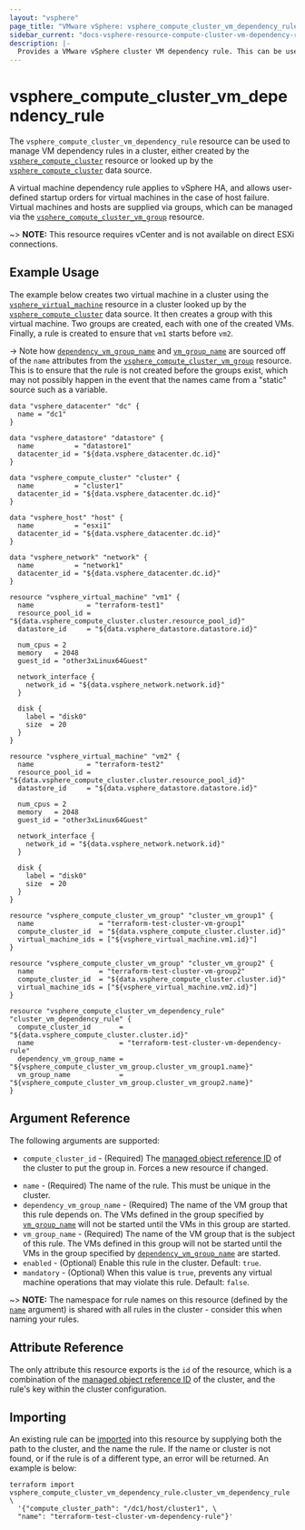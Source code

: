 ```yaml
---
layout: "vsphere"
page_title: "VMware vSphere: vsphere_compute_cluster_vm_dependency_rule"
sidebar_current: "docs-vsphere-resource-compute-cluster-vm-dependency-rule"
description: |-
  Provides a VMware vSphere cluster VM dependency rule. This can be used to manage VM dependency rules for vSphere HA.
---
```


# vsphere\_compute\_cluster\_vm\_dependency\_rule

The `vsphere_compute_cluster_vm_dependency_rule` resource can be used to manage
VM dependency rules in a cluster, either created by the
[`vsphere_compute_cluster`][tf-vsphere-cluster-resource] resource or looked up
by the [`vsphere_compute_cluster`][tf-vsphere-cluster-data-source] data source.

[tf-vsphere-cluster-resource]: /docs/providers/vsphere/r/compute_cluster.html
[tf-vsphere-cluster-data-source]: /docs/providers/vsphere/d/compute_cluster.html

A virtual machine dependency rule applies to vSphere HA, and allows
user-defined startup orders for virtual machines in the case of host failure.
Virtual machines and hosts are supplied via groups, which can be managed via
the [`vsphere_compute_cluster_vm_group`][tf-vsphere-cluster-vm-group-resource]
resource.

[tf-vsphere-cluster-vm-group-resource]: /docs/providers/vsphere/r/compute_cluster_vm_group.html

~> **NOTE:** This resource requires vCenter and is not available on direct ESXi
connections.

## Example Usage

The example below creates two virtual machine in a cluster using the
[`vsphere_virtual_machine`][tf-vsphere-vm-resource] resource in a cluster
looked up by the [`vsphere_compute_cluster`][tf-vsphere-cluster-data-source]
data source. It then creates a group with this virtual machine. Two groups are created, each with one of the created VMs. Finally, a rule is created to ensure that `vm1` starts before `vm2`.

[tf-vsphere-vm-resource]: /docs/providers/vsphere/r/virtual_machine.html

-> Note how [`dependency_vm_group_name`](#dependency_vm_group_name) and
[`vm_group_name`](#vm_group_name) are sourced off of the `name` attributes from
the [`vsphere_compute_cluster_vm_group`][tf-vsphere-cluster-vm-group-resource]
resource. This is to ensure that the rule is not created before the groups
exist, which may not possibly happen in the event that the names came from a
"static" source such as a variable.

```hcl
data "vsphere_datacenter" "dc" {
  name = "dc1"
}

data "vsphere_datastore" "datastore" {
  name          = "datastore1"
  datacenter_id = "${data.vsphere_datacenter.dc.id}"
}

data "vsphere_compute_cluster" "cluster" {
  name          = "cluster1"
  datacenter_id = "${data.vsphere_datacenter.dc.id}"
}

data "vsphere_host" "host" {
  name          = "esxi1"
  datacenter_id = "${data.vsphere_datacenter.dc.id}"
}

data "vsphere_network" "network" {
  name          = "network1"
  datacenter_id = "${data.vsphere_datacenter.dc.id}"
}

resource "vsphere_virtual_machine" "vm1" {
  name             = "terraform-test1"
  resource_pool_id = "${data.vsphere_compute_cluster.cluster.resource_pool_id}"
  datastore_id     = "${data.vsphere_datastore.datastore.id}"

  num_cpus = 2
  memory   = 2048
  guest_id = "other3xLinux64Guest"

  network_interface {
    network_id = "${data.vsphere_network.network.id}"
  }

  disk {
    label = "disk0"
    size  = 20
  }
}

resource "vsphere_virtual_machine" "vm2" {
  name             = "terraform-test2"
  resource_pool_id = "${data.vsphere_compute_cluster.cluster.resource_pool_id}"
  datastore_id     = "${data.vsphere_datastore.datastore.id}"

  num_cpus = 2
  memory   = 2048
  guest_id = "other3xLinux64Guest"

  network_interface {
    network_id = "${data.vsphere_network.network.id}"
  }

  disk {
    label = "disk0"
    size  = 20
  }
}

resource "vsphere_compute_cluster_vm_group" "cluster_vm_group1" {
  name                = "terraform-test-cluster-vm-group1"
  compute_cluster_id  = "${data.vsphere_compute_cluster.cluster.id}"
  virtual_machine_ids = ["${vsphere_virtual_machine.vm1.id}"]
}

resource "vsphere_compute_cluster_vm_group" "cluster_vm_group2" {
  name                = "terraform-test-cluster-vm-group2"
  compute_cluster_id  = "${data.vsphere_compute_cluster.cluster.id}"
  virtual_machine_ids = ["${vsphere_virtual_machine.vm2.id}"]
}

resource "vsphere_compute_cluster_vm_dependency_rule" "cluster_vm_dependency_rule" {
  compute_cluster_id       = "${data.vsphere_compute_cluster.cluster.id}"
  name                     = "terraform-test-cluster-vm-dependency-rule"
  dependency_vm_group_name = "${vsphere_compute_cluster_vm_group.cluster_vm_group1.name}"
  vm_group_name            = "${vsphere_compute_cluster_vm_group.cluster_vm_group2.name}"
}
```

## Argument Reference

The following arguments are supported:

* `compute_cluster_id` - (Required) The [managed object reference
  ID][docs-about-morefs] of the cluster to put the group in.  Forces a new
  resource if changed.

[docs-about-morefs]: /docs/providers/vsphere/index.html#use-of-managed-object-references-by-the-vsphere-provider

* `name` - (Required) The name of the rule. This must be unique in the
  cluster.
* `dependency_vm_group_name` - (Required) The name of the VM group that this
  rule depends on. The VMs defined in the group specified by
  [`vm_group_name`](#vm_group_name) will not be started until the VMs in this
  group are started.
* `vm_group_name` - (Required) The name of the VM group that is the subject of
  this rule. The VMs defined in this group will not be started until the VMs in
  the group specified by
  [`dependency_vm_group_name`](#dependency_vm_group_name) are started.
* `enabled` - (Optional) Enable this rule in the cluster. Default: `true`.
* `mandatory` - (Optional) When this value is `true`, prevents any virtual
  machine operations that may violate this rule. Default: `false`.

~> **NOTE:** The namespace for rule names on this resource (defined by the
[`name`](#name) argument) is shared with all rules in the cluster - consider
this when naming your rules.

## Attribute Reference

The only attribute this resource exports is the `id` of the resource, which is
a combination of the [managed object reference ID][docs-about-morefs] of the
cluster, and the rule's key within the cluster configuration.

## Importing

An existing rule can be [imported][docs-import] into this resource by supplying
both the path to the cluster, and the name the rule. If the name or cluster is
not found, or if the rule is of a different type, an error will be returned. An
example is below:

[docs-import]: https://www.terraform.io/docs/import/index.html

```
terraform import vsphere_compute_cluster_vm_dependency_rule.cluster_vm_dependency_rule \
  '{"compute_cluster_path": "/dc1/host/cluster1", \
  "name": "terraform-test-cluster-vm-dependency-rule"}'
```
